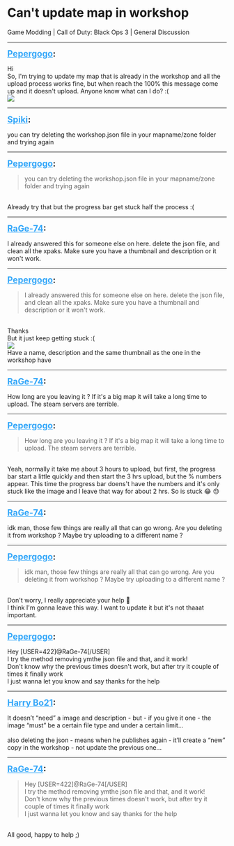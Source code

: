 # Can't update map in workshop
Game Modding | Call of Duty: Black Ops 3 | General Discussion

---
<strong style="font-size: 1.4em;"><span style="text-decoration: underline;text-decoration-color: #34a7f9;"><span style="color:#34a7f9;">Pepergogo</span></span>:</strong>

<p>Hi<br />So, I&#39;m trying to update my map that is already in the workshop and all the upload process works fine, but when reach the 100% this message come up and it doesn&#39;t upload. Anyone know what can I do? :(<br /><img style="max-width: 500px;" src="{{ '/wiki/threads/assets/a.248.jpg' | relative_url }}"></p>

---
<strong style="font-size: 1.4em;"><span style="text-decoration: underline;text-decoration-color: #34a7f9;"><span style="color:#34a7f9;">Spiki</span></span>:</strong>

<p>you can try deleting the workshop.json file in your mapname/zone folder and trying again</p>

---
<strong style="font-size: 1.4em;"><span style="text-decoration: underline;text-decoration-color: #34a7f9;"><span style="color:#34a7f9;">Pepergogo</span></span>:</strong>

<p><blockquote>you can try deleting the workshop.json file in your mapname/zone folder and trying again<br /></blockquote><br />Already try that but the progress bar get stuck half the process :(</p>

---
<strong style="font-size: 1.4em;"><span style="text-decoration: underline;text-decoration-color: #34a7f9;"><span style="color:#34a7f9;">RaGe-74</span></span>:</strong>

<p>I already answered this for someone else on here. delete the json file, and clean all the xpaks. Make sure you have a thumbnail and description or it won&#39;t work.</p>

---
<strong style="font-size: 1.4em;"><span style="text-decoration: underline;text-decoration-color: #34a7f9;"><span style="color:#34a7f9;">Pepergogo</span></span>:</strong>

<p><blockquote>I already answered this for someone else on here. delete the json file, and clean all the xpaks. Make sure you have a thumbnail and description or it won&#39;t work.<br /></blockquote><br />Thanks<br />But it just keep getting stuck :(<br /><img style="max-width: 500px;" src="{{ '/wiki/threads/assets/a.259.png' | relative_url }}"><br />Have a name, description and the same thumbnail as the one in the workshop have</p>

---
<strong style="font-size: 1.4em;"><span style="text-decoration: underline;text-decoration-color: #34a7f9;"><span style="color:#34a7f9;">RaGe-74</span></span>:</strong>

<p>How long are you leaving it ? If it&#39;s a big map it will take a long time to upload. The steam servers are terrible.</p>

---
<strong style="font-size: 1.4em;"><span style="text-decoration: underline;text-decoration-color: #34a7f9;"><span style="color:#34a7f9;">Pepergogo</span></span>:</strong>

<p><blockquote>How long are you leaving it ? If it&#39;s a big map it will take a long time to upload. The steam servers are terrible.<br /></blockquote><br />Yeah, normally it take me about 3 hours to upload, but first, the progress bar start a little quickly and then start the 3 hrs upload, but the % numbers appear. This time the progress bar doens&#39;t have the numbers and it&#39;s only stuck like the image and I leave that way for about 2 hrs. So is stuck  &#128514;  &#128531;</p>

---
<strong style="font-size: 1.4em;"><span style="text-decoration: underline;text-decoration-color: #34a7f9;"><span style="color:#34a7f9;">RaGe-74</span></span>:</strong>

<p>idk man, those few things are really all that can go wrong. Are you deleting it from workshop ? Maybe try uploading to a different name ?</p>

---
<strong style="font-size: 1.4em;"><span style="text-decoration: underline;text-decoration-color: #34a7f9;"><span style="color:#34a7f9;">Pepergogo</span></span>:</strong>

<p><blockquote>idk man, those few things are really all that can go wrong. Are you deleting it from workshop ? Maybe try uploading to a different name ?<br /></blockquote><br />Don&#39;t worry, I really appreciate your help &#128079;<br />I think I&#39;m gonna leave this way. I want to update it but it&#39;s not thaaat important.</p>

---
<strong style="font-size: 1.4em;"><span style="text-decoration: underline;text-decoration-color: #34a7f9;"><span style="color:#34a7f9;">Pepergogo</span></span>:</strong>

<p>Hey [USER=422]@RaGe-74[/USER] <br />I try the method removing ymthe json file and that, and it work!<br />Don&#39;t know why the previous times doesn&#39;t work, but after try it couple of times it finally work<br />I just wanna let you know and say thanks for the help</p>

---
<strong style="font-size: 1.4em;"><span style="text-decoration: underline;text-decoration-color: #34a7f9;"><span style="color:#34a7f9;">Harry Bo21</span></span>:</strong>

<p>It doesn’t “need” a image and description - but - if you give it one - the image “must” be a certain file type and under a certain limit...<br /><br />also deleting the json - means when he publishes again - it’ll create a “new” copy in the workshop - not update the previous one...</p>

---
<strong style="font-size: 1.4em;"><span style="text-decoration: underline;text-decoration-color: #34a7f9;"><span style="color:#34a7f9;">RaGe-74</span></span>:</strong>

<p><blockquote>Hey [USER=422]@RaGe-74[/USER]<br />I try the method removing ymthe json file and that, and it work!<br />Don&#39;t know why the previous times doesn&#39;t work, but after try it couple of times it finally work<br />I just wanna let you know and say thanks for the help<br /></blockquote><br />All good, happy to help ;)</p>
